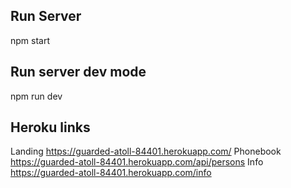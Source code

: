 ## Run Server
npm start

## Run server dev mode
npm run dev

## Heroku links
Landing https://guarded-atoll-84401.herokuapp.com/
Phonebook https://guarded-atoll-84401.herokuapp.com/api/persons
Info https://guarded-atoll-84401.herokuapp.com/info